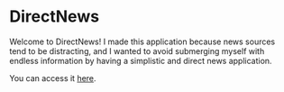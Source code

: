 # DirectNews
Welcome to DirectNews! I made this application because news sources tend to be distracting, and I wanted to avoid submerging myself with endless information by having a
simplistic and direct news application.

You can access it <a href="https://drive.google.com/file/d/1yxV6NaPL9dyz2IMTZ5SZzHd1fIJirOC2/view?usp=sharing">here</a>.
